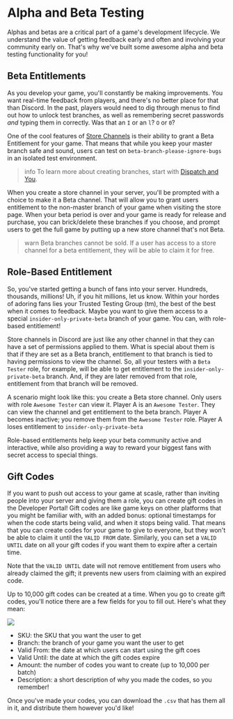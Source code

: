 # Alpha and Beta Testing

Alphas and betas are a critical part of a game's development lifecycle. We understand the value of getting feedback early and often and involving your community early on. That's why we've built some awesome alpha and beta testing functionality for you!

## Beta Entitlements

As you develop your game, you'll constantly be making improvements. You want real-time feedback from players, and there's no better place for that than Discord. In the past, players would need to dig through menus to find out how to unlock test branches, as well as remembering secret passwords _and_ typing them in correctly. Was that an `I` or an `l`? `O` or `0`?

One of the cool features of [Store Channels](#DOCS_GAME_AND_SERVER_MANAGEMENT_SPECIAL_CHANNELS/store-channels) is their ability to grant a Beta Entitlement for your game. That means that while you keep your master branch safe and sound, users can test on `beta-branch-please-ignore-bugs` in an isolated test environment.

> info
> To learn more about creating branches, start with [Dispatch and You](#DOCS_DISPATCH_DISPATCH_AND_YOU/).

When you create a store channel in your server, you'll be prompted with a choice to make it a Beta channel. That will allow you to grant users entitlement to the non-master branch of your game when visiting the store page. When your beta period is over and your game is ready for release and purchase, you can brick/delete these branches if you choose, and prompt users to get the full game by putting up a new store channel that's not Beta.

> warn
> Beta branches cannot be sold. If a user has access to a store channel for a beta entitlement, they will be able to claim it for free.

## Role-Based Entitlement

So, you've started getting a bunch of fans into your server. Hundreds, thousands, millions! Uh, if you hit millions, let us know. Within your hordes of adoring fans lies your Trusted Testing Group (tm), the best of the best when it comes to feedback. Maybe you want to give them access to a special `insider-only-private-beta` branch of your game. You can, with role-based entitlement!

Store channels in Discord are just like any other channel in that they can have a set of permissions applied to them. What is special about them is that if they are set as a Beta branch, entitlement to that branch is tied to having permissions to view the channel. So, all your testers with a `Beta Tester` role, for example, will be able to get entitlement to the `insider-only-private-beta` branch. And, if they are later removed from that role, entitlement from that branch will be removed.

A scenario might look like this: you create a Beta store channel. Only users with role `Awesome Tester` can view it. Player A is an `Awesome Tester`. They can view the channel and get entitlement to the beta branch. Player A becomes inactive; you remove them from the `Awesome Tester` role. Player A loses entitlement to `insider-only-private-beta`

Role-based entitlements help keep your beta community active and interactive, while also providing a way to reward your biggest fans with secret access to special things.

## Gift Codes

If you want to push out access to your game at scasle, rather than inviting people into your server and giving them a role, you can create gift codes in the Developer Portal! Gift codes are like game keys on other platforms that you might be familiar with, with an added bonus: optional timestamps for when the code starts being valid, and when it stops being valid. That means that you can create codes for your game to give to everyone, but they won't be able to claim it until the `VALID FROM` date. Similarly, you can set a `VALID UNTIL` date on all your gift codes if you want them to expire after a certain time.

Note that the `VALID UNTIL` date will not remove entitlement from users who already claimed the gift; it prevents new users from claiming with an expired code.

Up to 10,000 gift codes can be created at a time. When you go to create gift codes, you'll notice there are a few fields for you to fill out. Here's what they mean:

![](gift-code-creation.PNG)

- SKU: the SKU that you want the user to get
- Branch: the branch of your game you want the user to get
- Valid From: the date at which users can start using the gift coes
- Valid Until: the date at which the gift codes expire
- Amount: the number of codes you want to create (up to 10,000 per batch)
- Description: a short description of why you made the codes, so you remember!

Once you've made your codes, you can download the `.csv` that has them all in it, and distribute them however you'd like!
